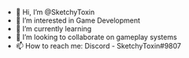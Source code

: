 - 👋 Hi, I’m @SketchyToxin
- 👀 I’m interested in Game Development
- 🌱 I’m currently learning 
- 💞️ I’m looking to collaborate on gameplay systems
- 📫 How to reach me: Discord - SketchyToxin#9807

<!---
SketchyToxin/SketchyToxin is a ✨ special ✨ repository because its `README.md` (this file) appears on your GitHub profile.
You can click the Preview link to take a look at your changes.
--->
